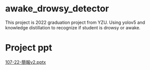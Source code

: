 # awake_drowsy_detector
This project is 2022 graduation project from YZU. Using yolov5 and knowledge distillation to recognize if student is drowsy or awake.
# Project ppt
[107-22-簡報v2.pptx](https://github.com/gordanLiang/awake_drowsy_detector/files/12568115/107-22-.v2.pptx)
